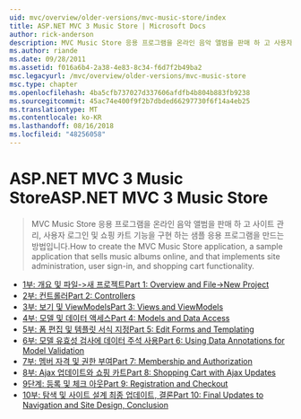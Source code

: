 ```yaml
---
uid: mvc/overview/older-versions/mvc-music-store/index
title: ASP.NET MVC 3 Music Store | Microsoft Docs
author: rick-anderson
description: MVC Music Store 응용 프로그램을 온라인 음악 앨범을 판매 하 고 사용자 로그인 사이트 관리를 구현 하는 샘플 응용 프로그램을 만드는 방법은 중...
ms.author: riande
ms.date: 09/28/2011
ms.assetid: f016a6b4-2a38-4e83-8c34-f6d7f2b49ba2
msc.legacyurl: /mvc/overview/older-versions/mvc-music-store
msc.type: chapter
ms.openlocfilehash: 4ba5cfb737027d337606afdfb4b804b883fb9238
ms.sourcegitcommit: 45ac74e400f9f2b7dbded66297730f6f14a4eb25
ms.translationtype: MT
ms.contentlocale: ko-KR
ms.lasthandoff: 08/16/2018
ms.locfileid: "48256058"
---
```

<a name="aspnet-mvc-3-music-store"></a><span data-ttu-id="1b8cb-103">ASP.NET MVC 3 Music Store</span><span class="sxs-lookup"><span data-stu-id="1b8cb-103">ASP.NET MVC 3 Music Store</span></span>
====================
> <span data-ttu-id="1b8cb-104">MVC Music Store 응용 프로그램을 온라인 음악 앨범을 판매 하 고 사이트 관리, 사용자 로그인 및 쇼핑 카트 기능을 구현 하는 샘플 응용 프로그램을 만드는 방법입니다.</span><span class="sxs-lookup"><span data-stu-id="1b8cb-104">How to create the MVC Music Store application, a sample application that sells music albums online, and that implements site administration, user sign-in, and shopping cart functionality.</span></span>


- [<span data-ttu-id="1b8cb-105">1부: 개요 및 파일->새 프로젝트</span><span class="sxs-lookup"><span data-stu-id="1b8cb-105">Part 1: Overview and File->New Project</span></span>](mvc-music-store-part-1.md)
- [<span data-ttu-id="1b8cb-106">2부: 컨트롤러</span><span class="sxs-lookup"><span data-stu-id="1b8cb-106">Part 2: Controllers</span></span>](mvc-music-store-part-2.md)
- [<span data-ttu-id="1b8cb-107">3부: 보기 및 ViewModels</span><span class="sxs-lookup"><span data-stu-id="1b8cb-107">Part 3: Views and ViewModels</span></span>](mvc-music-store-part-3.md)
- [<span data-ttu-id="1b8cb-108">4부: 모델 및 데이터 액세스</span><span class="sxs-lookup"><span data-stu-id="1b8cb-108">Part 4: Models and Data Access</span></span>](mvc-music-store-part-4.md)
- [<span data-ttu-id="1b8cb-109">5부: 폼 편집 및 템플릿 서식 지정</span><span class="sxs-lookup"><span data-stu-id="1b8cb-109">Part 5: Edit Forms and Templating</span></span>](mvc-music-store-part-5.md)
- [<span data-ttu-id="1b8cb-110">6부: 모델 유효성 검사에 데이터 주석 사용</span><span class="sxs-lookup"><span data-stu-id="1b8cb-110">Part 6: Using Data Annotations for Model Validation</span></span>](mvc-music-store-part-6.md)
- [<span data-ttu-id="1b8cb-111">7부: 멤버 자격 및 권한 부여</span><span class="sxs-lookup"><span data-stu-id="1b8cb-111">Part 7: Membership and Authorization</span></span>](mvc-music-store-part-7.md)
- [<span data-ttu-id="1b8cb-112">8부: Ajax 업데이트와 쇼핑 카트</span><span class="sxs-lookup"><span data-stu-id="1b8cb-112">Part 8: Shopping Cart with Ajax Updates</span></span>](mvc-music-store-part-8.md)
- [<span data-ttu-id="1b8cb-113">9단계: 등록 및 체크 아웃</span><span class="sxs-lookup"><span data-stu-id="1b8cb-113">Part 9: Registration and Checkout</span></span>](mvc-music-store-part-9.md)
- [<span data-ttu-id="1b8cb-114">10부: 탐색 및 사이트 설계 최종 업데이트, 결론</span><span class="sxs-lookup"><span data-stu-id="1b8cb-114">Part 10: Final Updates to Navigation and Site Design, Conclusion</span></span>](mvc-music-store-part-10.md)
